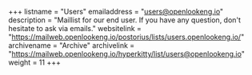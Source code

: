 +++ 
listname = "Users" 
emailaddress = "users@openlookeng.io" 
description = "Maillist for our end user. If you have any question, don't hesitate to ask via emails."
websitelink = "https://mailweb.openlookeng.io/postorius/lists/users.openlookeng.io/" 
archivename = "Archive"
archivelink = "https://mailweb.openlookeng.io/hyperkitty/list/users@openlookeng.io" 
weight = 11 
+++